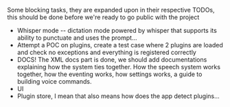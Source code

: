 ﻿Some blocking tasks, they are expanded upon in their respective TODOs, this should be done before we're ready to go
public with the project

- Whisper mode -- dictation mode powered by whisper that supports its ability to punctuate and uses the prompt...
- Attempt a POC on plugins, create a test case where 2 plugins are loaded and check no exceptions and everything is
  registered correctly
- DOCS! The XML docs part is done, we should add documentations explaining how the system ties together.
  How the speech system works together, how the eventing works, how settings works, a guide to building voice commands.
- UI
- Plugin store, I mean that also means how does the app detect plugins...
